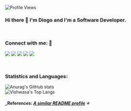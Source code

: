 ![Profile Views](http://estruyf-github.azurewebsites.net/api/VisitorHit?user=diogolimas&repo=diogolimas&countColorcountColor)
### Hi there 👋 I'm Diogo and I'm a Software Developer.

<br>

 ### Connect with me: 🤝
 

<p align="left">
<a href="http://bit.ly/guillaumefalourdlinkedin"><img src="https://img.shields.io/badge/-diogolimas-0077B5?style=flat&logo=Linkedin&logoColor=white"/></a>
<a href="http://bit.ly/guillaumefalourdtwitter"><img src="https://img.shields.io/badge/-@GuiFalourd-%231DA1F2?style=flat&logo=twitter&logoColor=white"/></a>
<a href="http://bit.ly/guillaumefalourdmedium"><img src="https://img.shields.io/badge/-@guillaume.falourd-%2312100E?style=flat&logo=medium&logoColor=white"/></a>
<a href="http://bit.ly/guillaumefalourddevto"><img src="https://img.shields.io/badge/-guifalourd-%2312100E?style=flat&logo=dev.to&logoColor=white"/></a>
<a href="mailto:guillaume.falourd@gmail.com"><img src="https://img.shields.io/badge/-guillaume.falourd@gmail.com-D14836?style=flat&logo=Gmail&logoColor=white"/></a>
</p>

<br>

<!--
### Languages & Tools 🛠

![Python](https://img.shields.io/badge/-Python-05122A?style=flat&logo=python)

![Java](https://img.shields.io/badge/-Java-05122A?style=flat&logo=Java&logoColor=white)

![Markdown](https://img.shields.io/badge/-Markdown-05122A?style=flat&logo=markdown);

![Shell](https://img.shields.io/badge/Shell-05122A?style=flat&logo=gnu-bash&logoColor=white)&nbsp; -->

<!--![Golang](https://img.shields.io/badge/-Golang-05122A?style=flat&logo=go&logoColor=white)&nbsp;
![Kotlin](https://img.shields.io/badge/-Kotlin-05122A?style=flat&logo=kotlin)&nbsp;
![Kafka](https://img.shields.io/badge/-Kafka-05122A?style=flat&logo=apache-kafka)&nbsp;
![Docker](https://img.shields.io/badge/-Docker-05122A?style=flat&logo=docker)&nbsp;
![Cucumber](https://img.shields.io/badge/-Cucumber-05122A?style=flat&logo=cucumber)&nbsp;
![CircleCI](https://img.shields.io/badge/CircleCI-05122A?style=flat&logo=circleci&logoColor=white)&nbsp;
![Visual Studio Code](https://img.shields.io/badge/-Visual%20Studio%20Code-05122A?style=flat&logo=visual-studio-code&logoColor=007ACC)&nbsp;
![IntelliJ](https://img.shields.io/badge/-IntelliJ-05122A?style=flat&logo=jetbrains)&nbsp;
![Visual Studio](https://img.shields.io/badge/-IntelliJ-05122A?style=flat&logo=jetbrains)&nbsp;
![Postman](https://img.shields.io/badge/-Postman-05122A?style=flat&logo=postman)&nbsp;

![Spring](https://img.shields.io/badge/-Spring-05122A?style=flat&logo=spring&logoColor=white)&nbsp;
![Maven](https://img.shields.io/badge/-Maven-05122A?style=flat&logo=apache-maven&logoColor=white)&nbsp;


![Git](https://img.shields.io/badge/-Git-05122A?style=flat&logo=git)&nbsp;
![GitHub](https://img.shields.io/badge/-GitHub-05122A?style=flat&logo=github)&nbsp;
![GitHub Actions](https://img.shields.io/badge/GitHub%20Actions%20-05122A?style=flat&logo=github-actions&logoColor=white)&nbsp;

![MySQL](https://img.shields.io/badge/-MySQL-05122A?style=flat&logo=mysql&logoColor=white)&nbsp;
![PostgreSQL](https://img.shields.io/badge/-PostgreSQL-05122A?style=flat&logo=postgresql)&nbsp;


![Linux](https://img.shields.io/badge/-Linux-05122A?style=flat&logo=linux&logoColor=white)&nbsp;

-->

### **Statistics and Languages:**

![Anurag's GitHub stats](https://github-readme-stats.vercel.app/api?username=diogolimas&count_private=true)
 <br>
![Vishwasa's Top Langs](https://github-readme-stats.vercel.app/api/top-langs/?username=diogolimas&hide_border=true)


#### _References:  _[A similar README profile](https://github.com/GuillaumeFalourd/GuillaumeFalourd) ⭐️_

<!--
**diogolimas/diogolimas** is a ✨ _special_ ✨ repository because its `README.md` (this file) appears on your GitHub profile.

Here are some ideas to get you started:

- 🔭 I’m currently working on ...
- 🌱 I’m currently learning ...
- 👯 I’m looking to collaborate on ...
- 🤔 I’m looking for help with ...
- 💬 Ask me about ...
- 📫 How to reach me: ...
- 😄 Pronouns: ...
- ⚡ Fun fact: ...
-->
